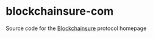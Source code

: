 # blockchainsure-com
Source code for the [Blockchainsure](https://blockchainsure.com) protocol homepage

